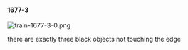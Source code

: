 #### 1677-3
![train-1677-3-0.png](https://github.com/lil-lab/nlvr/raw/master/nlvr/train/images/36/train-1677-3-0.png "train-1677-3-0.png")

there are exactly three black objects not  touching the edge